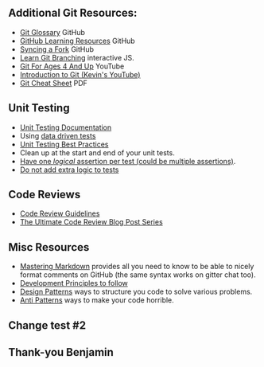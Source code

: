## Additional Git Resources:
- [Git Glossary](https://help.github.com/articles/github-glossary/) GitHub
- [GitHub Learning Resources](https://try.github.io/) GitHub
- [Syncing a Fork](https://help.github.com/articles/syncing-a-fork/) GitHub
- [Learn Git Branching](https://learngitbranching.js.org/) interactive JS.
- [Git For Ages 4 And Up](https://www.youtube.com/watch?v=3m7BgIvC-uQ) YouTube
- [Introduction to Git (Kevin's YouTube)](https://www.youtube.com/watch?v=4UvCz4BQnW0)
- [Git Cheat Sheet](https://education.github.com/git-cheat-sheet-education.pdf) PDF

## Unit Testing
- [Unit Testing Documentation](https://learn.microsoft.com/visualstudio/test/unit-test-your-code&WT.mc_id=8B97120A00B57354)
- Using [data driven tests](https://learn.microsoft.com/dotnet/core/testing/unit-testing-with-mstest?WT.mc_id=8B97120A00B57354#add-more-features)
- [Unit Testing Best Practices](https://learn.microsoft.com/en-us/dotnet/core/testing/unit-testing-best-practices?WT.mc_id=8B97120A00B57354)
- Clean up at the start and end of your unit tests.
- [Have one _logical_ assertion per test (could be multiple assertions)](https://learn.microsoft.com/en-us/dotnet/core/testing/unit-testing-best-practices?WT.mc_id=8B97120A00B57354#avoid-multiple-acts).
- [Do not add extra logic to tests](https://learn.microsoft.com/dotnet/core/testing/unit-testing-best-practices?WT.mc_id=8B97120A00B57354#avoid-logic-in-tests)

## Code Reviews
- [Code Review Guidelines](https://intellitect.com/code-reviews/)
- [The Ultimate Code Review Blog Post Series](https://www.michaelagreiler.com/code-review-blog-post-series/)

## Misc Resources
- [Mastering Markdown](https://guides.github.com/features/mastering-markdown/) provides all you need to know to be able to nicely format comments on GitHub (the same syntax works on gitter chat too).
- [Development Principles to follow](https://deviq.com/category/principles/)
- [Design Patterns](https://deviq.com/category/patterns/) ways to structure you code to solve various problems.
- [Anti Patterns](https://deviq.com/category/antipatterns/) ways to make your code horrible.


## Change test #2
## Thank-you Benjamin
